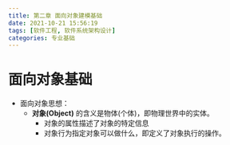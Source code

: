 ```yaml
---
title: 第二章 面向对象建模基础
date: 2021-10-21 15:56:19
tags: [软件工程, 软件系统架构设计]
categories: 专业基础
---
```


# 面向对象基础

* 面向对象思想：
  * **对象(Object)** 的含义是物体(个体)，即物理世界中的实体。
    * 对象的属性描述了对象的特定信息
    * 对象行为指定对象可以做什么，即定义了对象执行的操作。

